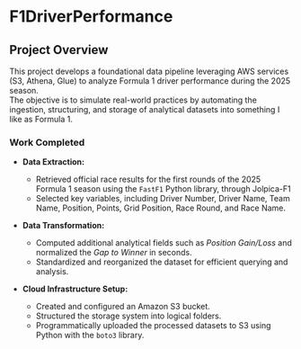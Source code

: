 # F1DriverPerformance

## Project Overview

This project develops a foundational data pipeline leveraging AWS services (S3, Athena, Glue) to analyze Formula 1 driver performance during the 2025 season.  
The objective is to simulate real-world practices by automating the ingestion, structuring, and storage of analytical datasets into something I like as Formula 1.

### Work Completed

- **Data Extraction:**  
  - Retrieved official race results for the first rounds of the 2025 Formula 1 season using the `FastF1` Python library, through Jolpica-F1
  - Selected key variables, including Driver Number, Driver Name, Team Name, Position, Points, Grid Position, Race Round, and Race Name.

- **Data Transformation:**  
  - Computed additional analytical fields such as *Position Gain/Loss* and normalized the *Gap to Winner* in seconds.
  - Standardized and reorganized the dataset for efficient querying and analysis.

- **Cloud Infrastructure Setup:**  
  - Created and configured an Amazon S3 bucket.
  - Structured the storage system into logical folders.
  - Programmatically uploaded the processed datasets to S3 using Python with the `boto3` library.
